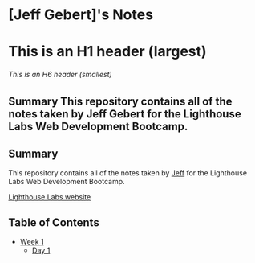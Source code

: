 # [Jeff Gebert]'s Notes
# This is an H1 header (largest)
###### This is an H6 header (smallest)

## Summary This repository contains all of the notes taken by Jeff Gebert for the Lighthouse Labs Web Development Bootcamp.
## Summary 

This repository contains all of the notes taken by [Jeff](https://github.com/JeffGebert) for the Lighthouse Labs Web Development Bootcamp.

[Lighthouse Labs website](https://www.lighthouselabs.ca/)

## Table of Contents
* [Week 1](/Week_1)
  * [Day 1](/Week_1/Day_1)